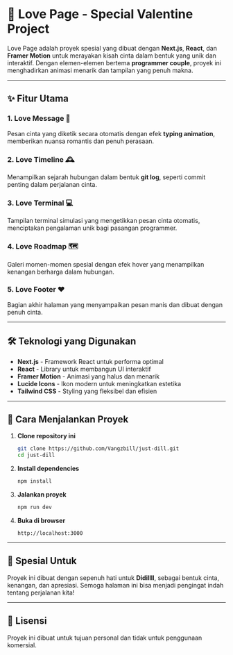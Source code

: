 # 💖 Love Page - Special Valentine Project

Love Page adalah proyek spesial yang dibuat dengan **Next.js**, **React**, dan **Framer Motion** untuk merayakan kisah cinta dalam bentuk yang unik dan interaktif. Dengan elemen-elemen bertema **programmer couple**, proyek ini menghadirkan animasi menarik dan tampilan yang penuh makna.

---

## ✨ Fitur Utama

### 1. **Love Message** 💌
Pesan cinta yang diketik secara otomatis dengan efek **typing animation**, memberikan nuansa romantis dan penuh perasaan.

### 2. **Love Timeline** 🕰️
Menampilkan sejarah hubungan dalam bentuk **git log**, seperti commit penting dalam perjalanan cinta.

### 3. **Love Terminal** 💻
Tampilan terminal simulasi yang mengetikkan pesan cinta otomatis, menciptakan pengalaman unik bagi pasangan programmer.

### 4. **Love Roadmap** 🗺️
Galeri momen-momen spesial dengan efek hover yang menampilkan kenangan berharga dalam hubungan.

### 5. **Love Footer** ❤️
Bagian akhir halaman yang menyampaikan pesan manis dan dibuat dengan penuh cinta.

---

## 🛠️ Teknologi yang Digunakan
- **Next.js** - Framework React untuk performa optimal
- **React** - Library untuk membangun UI interaktif
- **Framer Motion** - Animasi yang halus dan menarik
- **Lucide Icons** - Ikon modern untuk meningkatkan estetika
- **Tailwind CSS** - Styling yang fleksibel dan efisien

---

## 🚀 Cara Menjalankan Proyek

1. **Clone repository ini**
   ```sh
   git clone https://github.com/Vangzbill/just-dill.git
   cd just-dill
   ```

2. **Install dependencies**
   ```sh
   npm install
   ```

3. **Jalankan proyek**
   ```sh
   npm run dev
   ```

4. **Buka di browser**
   ```
   http://localhost:3000
   ```

---

## 🎁 Spesial Untuk
Proyek ini dibuat dengan sepenuh hati untuk **Didillll**, sebagai bentuk cinta, kenangan, dan apresiasi. Semoga halaman ini bisa menjadi pengingat indah tentang perjalanan kita! 

---

## 📌 Lisensi
Proyek ini dibuat untuk tujuan personal dan tidak untuk penggunaan komersial.

